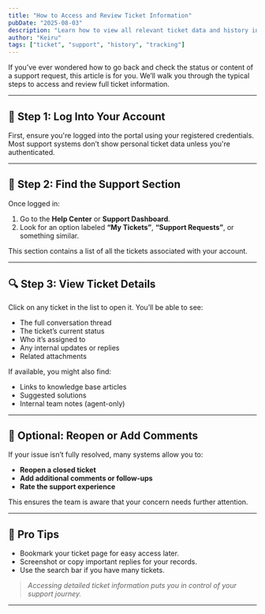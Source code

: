 ```yaml
---
title: "How to Access and Review Ticket Information"
pubDate: "2025-08-03"
description: "Learn how to view all relevant ticket data and history in your account dashboard."
author: "Keiru"
tags: ["ticket", "support", "history", "tracking"]
---
```


If you’ve ever wondered how to go back and check the status or content of a support request, this article is for you. We’ll walk you through the typical steps to access and review full ticket information.

---

## 🔐 Step 1: Log Into Your Account

First, ensure you're logged into the portal using your registered credentials. Most support systems don’t show personal ticket data unless you're authenticated.

---

## 📂 Step 2: Find the Support Section

Once logged in:

1. Go to the **Help Center** or **Support Dashboard**.
2. Look for an option labeled **“My Tickets”**, **“Support Requests”**, or something similar.

This section contains a list of all the tickets associated with your account.

---

## 🔍 Step 3: View Ticket Details

Click on any ticket in the list to open it. You’ll be able to see:

- The full conversation thread
- The ticket’s current status
- Who it’s assigned to
- Any internal updates or replies
- Related attachments

If available, you might also find:
- Links to knowledge base articles
- Suggested solutions
- Internal team notes (agent-only)

---

## 🔄 Optional: Reopen or Add Comments

If your issue isn’t fully resolved, many systems allow you to:

- **Reopen a closed ticket**
- **Add additional comments or follow-ups**
- **Rate the support experience**

This ensures the team is aware that your concern needs further attention.

---

## 📑 Pro Tips

- Bookmark your ticket page for easy access later.
- Screenshot or copy important replies for your records.
- Use the search bar if you have many tickets.

> _Accessing detailed ticket information puts you in control of your support journey._

---
